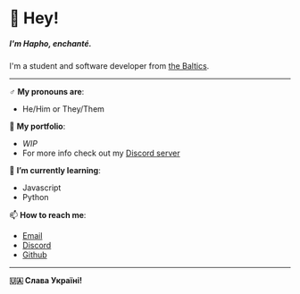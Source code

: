 # 👋 Hey!</h1>
##### I'm Hapho, enchanté.
I'm a student and software developer from [the Baltics](https://simple.wikipedia.org/wiki/Baltic_states).

---
♂️ **My pronouns are**:
- He/Him or They/Them

:eyes: **My portfolio**:
- *WIP*
- For more info check out my [Discord server](https://discord.gg/XVWeU98fR3)
 
:seedling: **I’m currently learning**:
- Javascript
- Python

:mailbox: **How to reach me**:
- [Email](mailto:haphosm@gmail.com)
- [Discord](https://discord.gg/XVWeU98fR3)
- [Github](https://github.com/Haphosm)

---

<strong>🇺🇦 Слава Україні!</strong>


<!---
Haphosm/Haphosm is a ✨ special ✨ repository because its `README.md` (this file) appears on your GitHub profile.
You can click the Preview link to take a look at your changes.
--->


<!--
**Haphosm/Haphosm** is a ✨ _special_ ✨ repository because its `README.md` (this file) appears on your GitHub profile.

Here are some ideas to get you started:

- 🔭 I’m currently working on ...
- 🌱 I’m currently learning ...
- 👯 I’m looking to collaborate on ...
- 🤔 I’m looking for help with ...
- 💬 Ask me about ...
- 📫 How to reach me: ...
- 😄 Pronouns: ...
- ⚡ Fun fact: ...
-->

